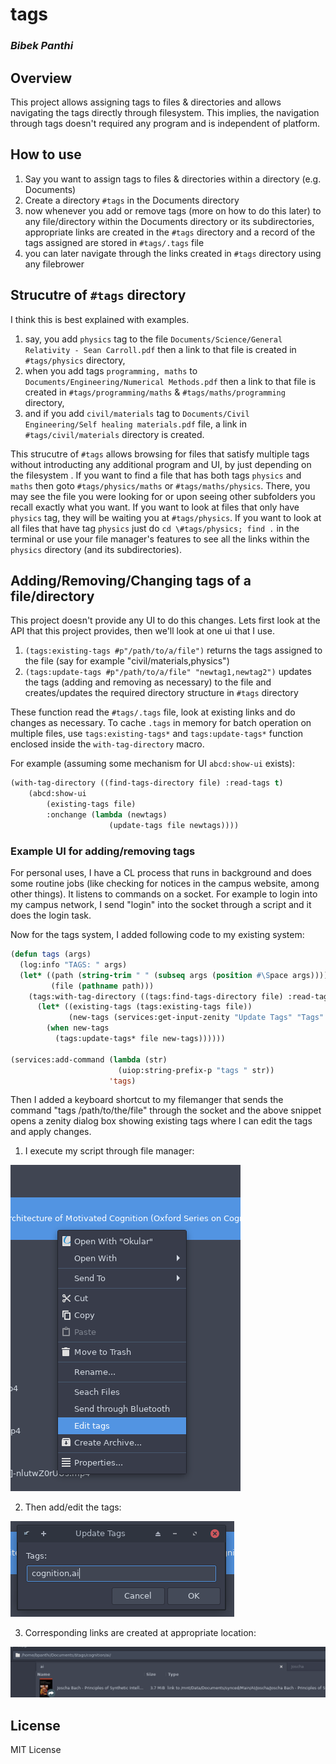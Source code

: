 # tags
### _Bibek Panthi <bpanthi977 at gmail dot com>_

## Overview
This project allows assigning tags to files & directories and allows navigating the tags directly through filesystem.
This implies, the navigation through tags doesn't required any program and is independent of platform.

## How to use
1. Say you want to assign tags to files & directories within a directory (e.g. Documents)
2. Create a directory `#tags` in the Documents directory 
3. now whenever you add or remove tags (more on how to do this later) to any file/directory within the Documents directory or its subdirectories, appropriate links are created in the `#tags` directory and a record of the tags assigned are stored in `#tags/.tags` file
4. you can later navigate through the links created in `#tags` directory using any filebrower 

## Strucutre of `#tags` directory 
I think this is best explained with examples. 

1. say, you add `physics` tag to the file `Documents/Science/General Relativity - Sean Carroll.pdf` then a link to that file is created in `#tags/physics` directory,
2. when you add tags `programming, maths` to `Documents/Engineering/Numerical Methods.pdf` then a link to that file is created in `#tags/programming/maths` & `#tags/maths/programming` directory,
3. and if you add `civil/materials` tag to `Documents/Civil Engineering/Self healing materials.pdf` file,  a link in `#tags/civil/materials` directory is created.

This strucutre of `#tags` allows browsing for files that satisfy multiple tags without introducting any additional program and UI, by just depending on the filesystem . If you want to find a file that has both tags `physics` and `maths` then goto `#tags/physics/maths` or `#tags/maths/physics`. There, you may see the file you were looking for or upon seeing other subfolders you recall exactly what you want. If you want to look at files that only have `physics` tag, they will be waiting you at `#tags/physics`. If you want to look at all files that have tag `physics` just do `cd \#tags/physics; find .` in the terminal or use your file manager's features to see all the links within the `physics` directory (and its subdirectories). 

## Adding/Removing/Changing tags of a file/directory
This project doesn't provide any UI to do this changes. Lets first look at the API that this project provides, then we'll look at one ui that I use.


1. `(tags:existing-tags #p"/path/to/a/file")` returns the tags assigned to the file (say for example "civil/materials,physics")
2. `(tags:update-tags #p"/path/to/a/file" "newtag1,newtag2")` updates the tags (adding and removing as necessary) to the file and creates/updates the required directory structure in `#tags` directory

These function read the `#tags/.tags` file, look at existing links and do changes as necessary. To cache `.tags` in memory for batch operation on multiple files, use `tags:existing-tags*` and `tags:update-tags*` function enclosed inside the `with-tag-directory` macro.

For example (assuming some mechanism for UI `abcd:show-ui` exists):

```lisp
(with-tag-directory ((find-tags-directory file) :read-tags t)
    (abcd:show-ui
        (existing-tags file)
        :onchange (lambda (newtags)
                      (update-tags file newtags))))
``` 

### Example UI for adding/removing tags
For personal uses, I have a CL process that runs in background and does some routine jobs (like checking for notices in the campus website, among other things). It listens to commands on a socket. For example to login into my campus network, I send "login" into the socket through a script and it does the login task.

Now for the tags system, I added following code to my existing system:

```lisp
(defun tags (args)
  (log:info "TAGS: " args)
  (let* ((path (string-trim " " (subseq args (position #\Space args))))
         (file (pathname path)))
    (tags:with-tag-directory ((tags:find-tags-directory file) :read-tags t)
      (let* ((existing-tags (tags:existing-tags file))
             (new-tags (services:get-input-zenity "Update Tags" "Tags" existing-tags)))
        (when new-tags
          (tags:update-tags* file new-tags))))))

(services:add-command (lambda (str)
                        (uiop:string-prefix-p "tags " str))
                      'tags)
```

Then I added a keyboard shortcut to my filemanger that sends the command "tags /path/to/the/file" through the socket and the above snippet opens a zenity dialog box showing existing tags where I can edit the tags and apply changes.

1. I execute my script through file manager:

![Custom action in filemanage](/images/filemanager.png)

2. Then add/edit the tags:

![Editing Tags](/images/tags.png)

3. Corresponding links are created at appropriate location:

![Links created](/images/link.png)

## License

MIT License

